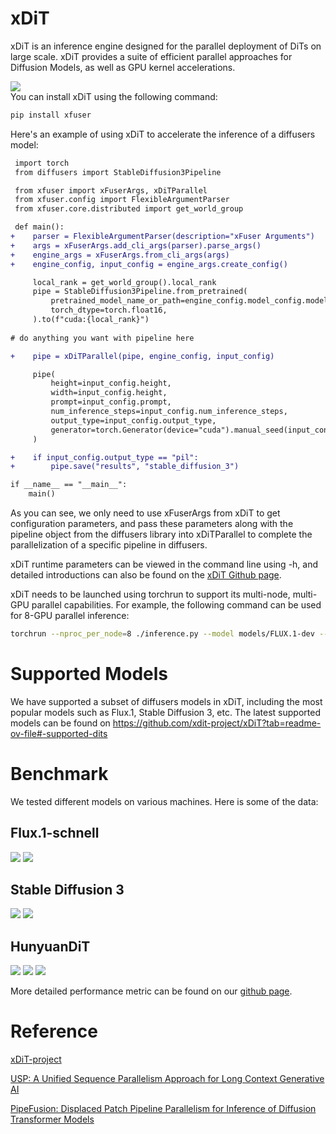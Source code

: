 # xDiT

xDiT is an inference engine designed for the parallel deployment of DiTs on large scale. xDiT provides a suite of efficient parallel approaches for Diffusion Models, as well as GPU kernel accelerations.

<div class="flex justify-center">
    <img src="https://github.com/xdit-project/xDiT/raw/main/assets/methods/xdit_overview.png">
</div>
You can install xDiT using the following command:


```bash
pip install xfuser
```

Here's an example of using xDiT to accelerate the inference of a diffusers model:

```diff
 import torch
 from diffusers import StableDiffusion3Pipeline

 from xfuser import xFuserArgs, xDiTParallel
 from xfuser.config import FlexibleArgumentParser
 from xfuser.core.distributed import get_world_group

 def main():
+    parser = FlexibleArgumentParser(description="xFuser Arguments")
+    args = xFuserArgs.add_cli_args(parser).parse_args()
+    engine_args = xFuserArgs.from_cli_args(args)
+    engine_config, input_config = engine_args.create_config()

     local_rank = get_world_group().local_rank
     pipe = StableDiffusion3Pipeline.from_pretrained(
         pretrained_model_name_or_path=engine_config.model_config.model,
         torch_dtype=torch.float16,
     ).to(f"cuda:{local_rank}")
    
# do anything you want with pipeline here

+    pipe = xDiTParallel(pipe, engine_config, input_config)

     pipe(
         height=input_config.height,
         width=input_config.height,
         prompt=input_config.prompt,
         num_inference_steps=input_config.num_inference_steps,
         output_type=input_config.output_type,
         generator=torch.Generator(device="cuda").manual_seed(input_config.seed),
     )

+    if input_config.output_type == "pil":
+        pipe.save("results", "stable_diffusion_3")

if __name__ == "__main__":
    main()

```

As you can see, we only need to use xFuserArgs from xDiT to get configuration parameters, and pass these parameters along with the pipeline object from the diffusers library into xDiTParallel to complete the parallelization of a specific pipeline in diffusers.


xDiT runtime parameters can be viewed in the command line using -h, and detailed introductions can also be found on the [xDiT Github page](https://github.com/xdit-project/xDiT?tab=readme-ov-file#2-usage).


xDiT needs to be launched using torchrun to support its multi-node, multi-GPU parallel capabilities. For example, the following command can be used for 8-GPU parallel inference:

```bash
torchrun --nproc_per_node=8 ./inference.py --model models/FLUX.1-dev --data_parallel_degree 2 --ulysses_degree 2 --ring_degree 2 --prompt "A snowy mountain" "A small dog" --num_inference_steps 50
```

# Supported Models

We have supported a subset of diffusers models in xDiT, including the most popular models such as Flux.1, Stable Diffusion 3, etc. The latest supported models can be found on https://github.com/xdit-project/xDiT?tab=readme-ov-file#-supported-dits

# Benchmark

We tested different models on various machines. Here is some of the data:


## Flux.1-schnell
<div class="flex justify-center">
    <img src="https://github.com/xdit-project/xDiT/raw/main/assets/performance/flux/Flux-2k-L40.png">
    <img src="https://github.com/xdit-project/xDiT/raw/main/assets/performance/flux/Flux-2K-A100.png">
</div>

## Stable Diffusion 3
<div class="flex justify-center">
    <img src="https://github.com/xdit-project/xDiT/raw/main/assets/performance/sd3/L40-SD3.png">
    <img src="https://github.com/xdit-project/xDiT/raw/main/assets/performance/sd3/A100-SD3.png">
</div>

## HunyuanDiT
<div class="flex justify-center">
    <img src="https://github.com/xdit-project/xDiT/raw/main/assets/performance/hunuyuandit/L40-HunyuanDiT.png">
    <img src="https://github.com/xdit-project/xDiT/raw/main/assets/performance/hunuyuandit/A100-HunyuanDiT.png">
    <img src="https://github.com/xdit-project/xDiT/raw/main/assets/performance/hunuyuandit/T4-HunyuanDiT.png">
</div>

More detailed performance metric can be found on our [github page](https://github.com/xdit-project/xDiT?tab=readme-ov-file#perf).

# Reference

[xDiT-project](https://github.com/xdit-project/xDiT)

[USP: A Unified Sequence Parallelism Approach for Long Context Generative AI](https://arxiv.org/abs/2405.07719)

[PipeFusion: Displaced Patch Pipeline Parallelism for Inference of Diffusion Transformer Models](https://arxiv.org/abs/2405.14430)